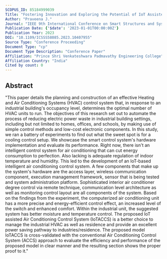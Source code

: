 ```yaml
---
SCOPUS_ID: 85184999039
Title: "Fostering Innovation and Exploring the Potential of IoT Assisted Air Conditioning Control System for Industrial Energy Saving"
Author: "Praveena J."
Journal: "IEEE 9th International Conference on Smart Structures and Systems, ICSSS 2023"
Publication Date: {'$date': '2023-01-01T00:00:00Z'}
Publication Year: 2023
DOI: "10.1109/ICSSS58085.2023.10407955"
Source Type: "Conference Proceeding"
Document Type: "cp"
Document Type Description: "Conference Paper"
Affiliation: "Prince Shri Venkateshwara Padmavathy Engineering College"
Affiliation Country: "India"
Cited by count: 0
---
```


## Abstract
"This paper details the planning and construction of an effective Heating and Air Conditioning Systems (HVAC) control system that, in response to an industrial building's occupancy level, determines the optimal number of HVAC units to run. The objectives of this research set out to automate the process of reducing electric power waste in industrial building settings, including but not limited to homes, offices, and schools, by making use of simple control methods and low-cost electronic components. In this study, we ran a battery of experiments to find out what the sweet spot is for a cooling control setup. We showcase the smart control system's hardware implementation and evaluate its performance. Right now, there isn't an intelligent control system for air conditioning that can cut energy consumption to perfection. Also lacking is adequate regulation of indoor temperature and humidity. This led to the development of an IoT-based intelligent air conditioning control system. A few components that make up the system's hardware are the access layer, wireless communication component, execution management framework, sensor that is being tested and system administration platform. Sophisticated interior air conditioner degree control via remote technique, communication level architecture as well as monitoring control layout are all components of the system. Based on the findings from the experiment, the computerized air conditioning unit has a more precise and energy-efficient control effect, an increased level of the switch and enhanced comfort. Within the industrial unit, the suggested system has better moisture and temperature control. The proposed IoT assisted Air Conditioning Control System (IoTACCS) is a better choice to manage the industrial HVAC as well as residence and provide an excellent power saving pathway to industries/residence. The proposed model IoTACCS is cross-validated with the conventional Air Conditioning Control System (ACCS) approach to evaluate the efficiency and performance of the proposed model in clear manner and the resulting section shows the proper proof to it."
